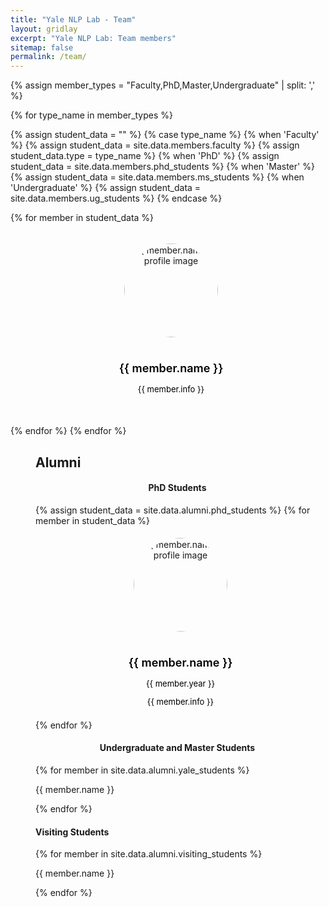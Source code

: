 ```yaml
---
title: "Yale NLP Lab - Team"
layout: gridlay
excerpt: "Yale NLP Lab: Team members"
sitemap: false
permalink: /team/
---
```

<style>
  .card {
      position: relative;
      width: 100%;
      height: 210pt;
      padding: 5px;
      border-radius: 8px;
      text-align: center;
      overflow: hidden;
      display: flex;
      flex-direction: column;
      margin-bottom: 20px;
  }

  .details-container {
      position: absolute;
      top: 0;
      left: 0;
      width: 100%;
      height: 100%;
      background-color: rgba(114, 114, 114, 0.89);
      z-index: 10;
      color: white;
      padding: 10px;
      opacity: 0;
      transition: all 0.3s cubic-bezier(0.68, -0.55, 0.27, 1.55);
      display: flex;
      flex-direction: column;
      transform: translateY(-100%); 
      max-height: 0;
      overflow: hidden;
      font-size: xlarge;
  }

  .details-container.active {
      opacity: 1;
      transform: translateY(0);
      max-height: 210pt;
  }

  .details-container h2, .card-body h2 {
      text-align: center;
      font-size: large;
      font-weight: 600;
  }

  .details-container p, .card-body p {
      text-align: center;
      font-size: small;
  }

  .avatar {
      width: 150px;
      height: 150px;
      margin: 0 auto;
      overflow: hidden;
      border-radius: 50%;
      display: flex;
      align-items: center;   /* Vertically centers the content */
      justify-content: center;   /* Horizontally centers the content */
      overflow: hidden;
  }
  
  .avatar img {
    width: 100%;
    height: 100%;
    object-fit: cover;   /* This ensures the image will cover its parent without being stretched */
    border-radius: 50%;
    object-fit: cover;   /* Ensures the image covers its parent without being stretched */
    object-position: center;
  }

  .card-body {
      color: black;
  }

  .icons {
      display: flex;
      justify-content: center;
  }

  .icon {
      width: 24px;
      height: 24px;
      fill: white;
  }

  ul.no-indent {
    margin-left: 0;
    padding-left: 1em;
    text-align: left;
  }
  ul.no-indent li {
    margin: 0;
    style="text-align:left"
  }
</style>

<script>
  document.addEventListener("DOMContentLoaded", function() {
    const cards = document.querySelectorAll(".card");
    
    cards.forEach(card => {
      card.addEventListener("mouseenter", function() {
        const details = this.querySelector(".details-container");
        if (details) {
          details.classList.add("active");
        }
      });

      card.addEventListener("mouseleave", function() {
        const details = this.querySelector(".details-container");
        if (details) {
          details.classList.remove("active");
        }
      });
    });
  });
</script>

<link rel="stylesheet" href="https://cdnjs.cloudflare.com/ajax/libs/font-awesome/5.15.3/css/all.min.css">
<link rel="stylesheet" href="https://cdn.jsdelivr.net/gh/jpswalsh/academicons@1/css/academicons.min.css">
<link rel="stylesheet" href="https://maxcdn.bootstrapcdn.com/bootstrap/3.3.7/css/bootstrap.min.css">


<div class="row">
{% assign member_types = "Faculty,PhD,Master,Undergraduate" | split: ',' %}

{% for type_name in member_types %}

{% assign student_data = "" %}
{% case type_name %}
  {% when 'Faculty' %}
    {% assign student_data = site.data.members.faculty %}
    {% assign student_data.type = type_name %}
  {% when 'PhD' %}
    {% assign student_data = site.data.members.phd_students %}
  {% when 'Master' %}
    {% assign student_data = site.data.members.ms_students %}
  {% when 'Undergraduate' %}
    {% assign student_data = site.data.members.ug_students %}
{% endcase %}

{% for member in student_data %}
<div class="col-lg-3 col-md-4 col-sm-6 col-xs-12 mb-4">
<div class="card">
<div class="details-container">
  <h2>{{ member.name }}</h2>
  <div class="icons">
  {% if member.homepage %}
  <a href="{{ member.homepage }}" target="_blank"><i class="fas fa-home pr-1 icon" style="color: white;"></i></a>
  {% endif %}
  {% if member.github %}
  <a href="{{ member.github }}" target="_blank"><i class="fab fa-github icon" style="color: white;"></i></a>
  {% endif %}
  {% if member.google_scholar %}
  <a href="{{ member.google_scholar }}" target="_blank"><i class="ai ai-google-scholar ai-lg icon" style="color: white;"></i></a>
  {% endif %}
  {% if member.twitter %}
  <a href="{{ member.twitter }}" target="_blank"><i class="fab fa-twitter icon" style="color: white;"></i></a>
  {% endif %}
  </div>

  <ul style="overflow: hidden" class="no-indent">
  {% if member.interests %}  
      {% for interest in (member.interests) %}
            <li> {{ interest }} </li>
      {% endfor %}
  {% endif %}  
  </ul>
  {% if member.type %} 
  {{member.type }}
  {% endif %}
</div>

  <figure class="flex-col bg-base-100">
  <div class="avatar inline-flex place-content-center place-items-start rounded-full bg-gradient-to-r from-cyan-500 to-blue-500">
  <img src="{{ site.url }}{{ site.baseurl }}/images/teampic/{{ member.photo }}" alt="{{ member.name }} profile image" class="w-full h-auto rounded-full" />
  </div>
  </figure>
  <div class="card-body">
  <h2>{{ member.name }}</h2>
  <p>{{ member.info }}</p>
  </div>
</div>
</div>
{% endfor %}
{% endfor %}
</div>


<div class="row" style="margin-bottom: 50px; margin-left: 40px; margin-right: 10px">
<h2 style="text-align: left;"> Alumni </h2>

<h4 style="text-align: center;">PhD Students</h4>
<div class="row">
{% assign student_data = site.data.alumni.phd_students %}
{% for member in student_data %}
<div class="col-lg-3 col-md-4 col-sm-6 col-xs-12 mb-4">
<div class="card">
<div class="details-container">
  <h2>{{ member.name }}</h2>
  <div class="icons">
  {% if member.homepage %}
  <a href="{{ member.homepage }}" target="_blank"><i class="fas fa-home pr-1 icon" style="color: white;"></i></a>
  {% endif %}
  {% if member.github %}
  <a href="{{ member.github }}" target="_blank"><i class="fab fa-github icon" style="color: white;"></i></a>
  {% endif %}
  {% if member.google_scholar %}
  <a href="{{ member.google_scholar }}" target="_blank"><i class="ai ai-google-scholar ai-lg icon" style="color: white;"></i></a>
  {% endif %}
  {% if member.twitter %}
  <a href="{{ member.twitter }}" target="_blank"><i class="fab fa-twitter icon" style="color: white;"></i></a>
  {% endif %}
  </div>

  <ul style="overflow: hidden" class="no-indent">
  {% if member.interests %}  
      {% for interest in (member.interests) %}
            <li> {{ interest }} </li>
      {% endfor %}
  {% endif %}  
  </ul>
</div>
<figure class="flex-col bg-base-100">
  <div class="avatar inline-flex place-content-center place-items-start rounded-full bg-gradient-to-r from-cyan-500 to-blue-500">
  <img src="{{ site.url }}{{ site.baseurl }}/images/teampic/{{ member.photo }}" alt="{{ member.name }} profile image" class="w-full h-auto rounded-full" />
  </div>
  </figure>
  <div class="card-body">
  <h2>{{ member.name }}</h2>
  <p>{{ member.year }}</p>
  <p>{{ member.info }}</p>
  </div>
</div>
</div>
{% endfor %}
</div>

<div class="col-sm-6 clearfix">
<h4 style="text-align: center;">Undergraduate and Master Students</h4>
{% for member in site.data.alumni.yale_students %}
<p style="text-align: left;">
{{ member.name }}
</p>
{% endfor %}
</div>

<div class="col-sm-6 clearfix">
<h4 style="text-align: left;">Visiting Students</h4>
{% for member in site.data.alumni.visiting_students %}
<p style="text-align: left;">
{{ member.name }}
</p>
{% endfor %}
</div>

<!-- </div> -->